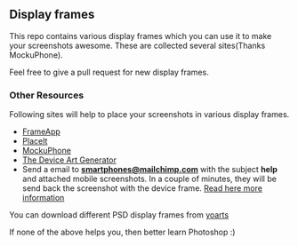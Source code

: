 ## Display frames

This repo contains various display frames which you can use it to make your screenshots awesome.
These are collected several sites(Thanks MockuPhone).

Feel free to give a pull request for new display frames.

### Other Resources

Following sites will help to place your screenshots in various display frames.

* [FrameApp](http://www.appdemostore.com/frameapp)
* [PlaceIt](https://placeit.net/)
* [MockuPhone](http://mockuphone.com/)
* [The Device Art Generator](http://developer.android.com/distribute/tools/promote/device-art.html)
* Send a email to **smartphones@mailchimp.com** with the subject **help** and attached mobile screenshots.
  In a couple of minutes, they will be send back the screenshot with the device frame.
  [Read here more information](https://blog.mailchimp.com/tool-for-generating-nice-smartphone-screenshots/)

You can download different PSD display frames from [yoarts](http://www.yoarts.com/resources/free-psd-mockup-templates-for-website-application-designs.html)

If none of the above helps you, then better learn Photoshop :)
